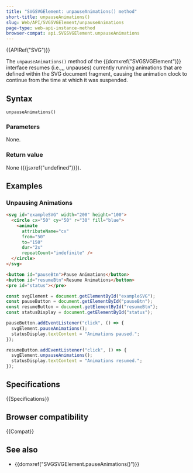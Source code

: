 ```yaml
---
title: "SVGSVGElement: unpauseAnimations() method"
short-title: unpauseAnimations()
slug: Web/API/SVGSVGElement/unpauseAnimations
page-type: web-api-instance-method
browser-compat: api.SVGSVGElement.unpauseAnimations
---
```


{{APIRef("SVG")}}

The `unpauseAnimations()` method of the {{domxref("SVGSVGElement")}} interface resumes (i.e.,,, unpauses) currently running animations that are defined within the SVG document fragment, causing the animation clock to continue from the time at which it was suspended.

## Syntax

```js-nolint
unpauseAnimations()
```

### Parameters

None.

### Return value

None ({{jsxref("undefined")}}).

## Examples

### Unpausing Animations

```html
<svg id="exampleSVG" width="200" height="100">
  <circle cx="50" cy="50" r="30" fill="blue">
    <animate
      attributeName="cx"
      from="50"
      to="150"
      dur="2s"
      repeatCount="indefinite" />
  </circle>
</svg>

<button id="pauseBtn">Pause Animations</button>
<button id="resumeBtn">Resume Animations</button>
<pre id="status"></pre>
```

```js
const svgElement = document.getElementById("exampleSVG");
const pauseButton = document.getElementById("pauseBtn");
const resumeButton = document.getElementById("resumeBtn");
const statusDisplay = document.getElementById("status");

pauseButton.addEventListener("click", () => {
  svgElement.pauseAnimations();
  statusDisplay.textContent = "Animations paused.";
});

resumeButton.addEventListener("click", () => {
  svgElement.unpauseAnimations();
  statusDisplay.textContent = "Animations resumed.";
});
```

## Specifications

{{Specifications}}

## Browser compatibility

{{Compat}}

## See also

- {{domxref("SVGSVGElement.pauseAnimations()")}}
